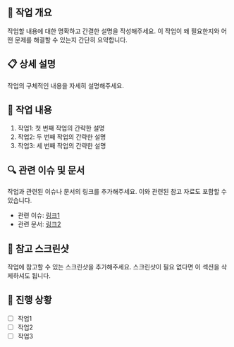 ## 🔧 작업 개요

작업할 내용에 대한 명확하고 간결한 설명을 작성해주세요. 이 작업이 왜 필요한지와 어떤 문제를 해결할 수 있는지 간단히 요약합니다.

## 📋 상세 설명

작업의 구체적인 내용을 자세히 설명해주세요.

## 📝 작업 내용

1. 작업1: 첫 번째 작업의 간략한 설명
2. 작업2: 두 번째 작업의 간략한 설명
3. 작업3: 세 번째 작업의 간략한 설명

## 🔍 관련 이슈 및 문서

작업과 관련된 이슈나 문서의 링크를 추가해주세요. 이와 관련된 참고 자료도 포함할 수 있습니다.

- 관련 이슈: [링크1](#)
- 관련 문서: [링크2](#)

## 📸 참고 스크린샷

작업에 참고할 수 있는 스크린샷을 추가해주세요. 스크린샷이 필요 없다면 이 섹션을 삭제하셔도 됩니다.

## 🚀 진행 상황

- [ ] 작업1
- [ ] 작업2
- [ ] 작업3
